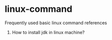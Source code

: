 # linux-command
Frequently used basic linux command references

1. How to install jdk in linux machine?
